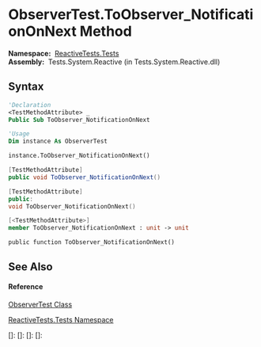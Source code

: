 # ObserverTest.ToObserver\_NotificationOnNext Method

**Namespace:**  [ReactiveTests.Tests](ReactiveTests.Tests\ReactiveTests.Tests.md)  
**Assembly:**  Tests.System.Reactive (in Tests.System.Reactive.dll)

## Syntax

```vb
'Declaration
<TestMethodAttribute> _
Public Sub ToObserver_NotificationOnNext
```

```vb
'Usage
Dim instance As ObserverTest

instance.ToObserver_NotificationOnNext()
```

```csharp
[TestMethodAttribute]
public void ToObserver_NotificationOnNext()
```

```c++
[TestMethodAttribute]
public:
void ToObserver_NotificationOnNext()
```

```fsharp
[<TestMethodAttribute>]
member ToObserver_NotificationOnNext : unit -> unit 
```

```jscript
public function ToObserver_NotificationOnNext()
```

## See Also

#### Reference

[ObserverTest Class](ObserverTest\ObserverTest.md)

[ReactiveTests.Tests Namespace](ReactiveTests.Tests\ReactiveTests.Tests.md)

[]: 
[]: 
[]: 
[]: 